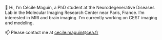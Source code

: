👋 Hi, I’m Cécile Maguin, a PhD student at the Neurodegenerative Diseases Lab in the Molecular Imaging Research Center near Paris, France.
I’m interested in MRI and brain imaging. I'm currently working on CEST imaging and modeling.

📫 Please contact me at cecile.maguin@cea.fr

<!---
CMaguin/CMaguin is a ✨ special ✨ repository because its `README.md` (this file) appears on your GitHub profile.
You can click the Preview link to take a look at your changes.
--->
